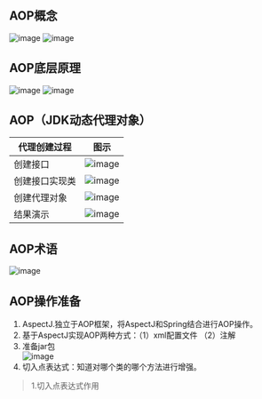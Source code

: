 ## AOP概念
![image](https://user-images.githubusercontent.com/87599765/148632873-63a5186c-96c3-4a33-9e25-ed36be830033.png)
![image](https://user-images.githubusercontent.com/87599765/148632822-7c91d1c2-db39-442c-aabe-09784b34dcc3.png)


## AOP底层原理
![image](https://user-images.githubusercontent.com/87599765/148633077-d01834bd-965c-47c5-adf2-07eb725b01d0.png)
![image](https://user-images.githubusercontent.com/87599765/148633088-663ebd78-f4c8-4219-80c9-109df18a42a3.png)

## AOP（JDK动态代理对象）
|代理创建过程|图示|
|---|---|
|创建接口|![image](https://user-images.githubusercontent.com/87599765/148634763-ec308478-6141-485e-b3b8-16c6945ffe2d.png)|
|创建接口实现类|![image](https://user-images.githubusercontent.com/87599765/148634768-0ac63579-8b2a-4bb2-a722-ceba880a8963.png)|
|创建代理对象|![image](https://user-images.githubusercontent.com/87599765/148634896-65c6683e-dfa5-4ffb-8237-720a3269289d.png)|
|结果演示|![image](https://user-images.githubusercontent.com/87599765/148634919-f3b7b214-348f-4239-937f-e9b3b0ce72e4.png)|

## AOP术语
![image](https://user-images.githubusercontent.com/87599765/148635098-3a117380-65e5-49d3-83f1-1c1e4368c1e6.png)

## AOP操作准备
1. AspectJ.独立于AOP框架，将AspectJ和Spring结合进行AOP操作。
2. 基于AspectJ实现AOP两种方式：（1）xml配置文件 （2）注解
3. 准备jar包  
![image](https://user-images.githubusercontent.com/87599765/148635471-bb50f0e4-b7f9-4b33-ae9d-460d74220b66.png)
4. 切入点表达式：知道对哪个类的哪个方法进行增强。
> 1.切入点表达式作用
